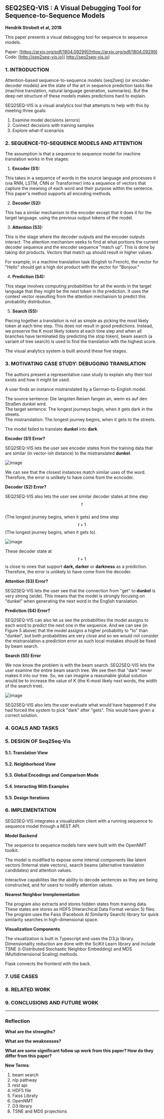 ## SEQ2SEQ-VIS : A Visual Debugging Tool for Sequence-to-Sequence Models

**Hendrik Strobelt et al, 2018**

This paper presents a visual debugging tool for sequence to sequence models.

Paper: [https://arxiv.org/pdf/1804.09299](https://arxiv.org/pdf/1804.09299)     
Code:  [http://seq2seq-vis.io]( http://seq2seq-vis.io)

### 1. INTRODUCTION

Attention-based sequence-to-sequence models (seq2seq) (or encoder-decoder models) are the state of the art in sequence prediction tasks 
like (machine translation, natural language generation, summaries). But the deep net structure of these models makes predictions 
hard to explain.

SEQ2SEQ-VIS is a visual analytics tool that attempts to help with this by meeting three goals:
1. Examine model decisions (errors)
2. Connect decisions with training samples
3. Explore what-if scenarios

### 2. SEQUENCE-TO-SEQUENCE MODELS AND ATTENTION

The assumption is that a sequence to sequence model for machine translation works in five stages:

1. **Encoder (S1):**   

This takes in a sequence of words in the source language and processes it (via RNN, LSTM, CNN or 
Transformer) into a sequence of vectors that capture the meaning 
of each word and their purpose within the sentence. 
This paper's method supports all encoding methods.

2. **Decoder (S2):**

This has a similar mechanism to the encoder except that it does it for the target language. 
using the previous output tokens of the model.

3. **Attention (S3):**

This is the stage where the decoder outputs and the encoder outputs interact. The attention mechanism seeks 
to find at what portions the current decoder sequence and the encoder sequence "match up". This is done by taking dot products.
Vectors that match up should result in higher values.

For example, in a machine translation task (English to French), the vector for "Hello" should get a high dot product with the vector for "Bonjour."

4. **Prediction (S4):**

This stage involves computing probabilities for all the words in the target language that they might be 
the next token in the prediction. It uses the context vector reseulting from the attention mechanism 
to predict this probability distribution.

5. **Search (S5):**

Piecing together a translation is not as simple as picking the most likely token at each time step. 
This does not result in good predictions. 
Instead, we preserve the K most likely tokens at each time step
and when all branches have terminated (by predicting the stop token),
beam search (a variant of tree search) is used to find the translation with the highest score.

The visual analytics system is built around these five stages.

### 3. MOTIVATING CASE STUDY: DEBUGGING TRANSLATION

The authors present a representative case study to explain why their tool exists and 
how it might be used.

A user finds an instance mistranslated by a German-to-English model.

The source sentence: Die langsten Reisen fangen an, wenn es auf den Straßen dunkel wird.   
The target sentence: The longest journeys begin, when it gets dark in the streets.       
The mistranslation:  The longest journey begins, when it gets to the streets.

The model failed to translate **dunkel** into **dark**.

**Encoder (S1) Error?**

SEQ2SEQ-VIS lets the user see encoder states from the training data
that are similar (in vector-ish distance) to 
the mistranslated **dunkel**. 

![image](https://github.com/user-attachments/assets/3ea43d42-afee-4759-ba06-21898e363c21)

We can see that the closest instances match similar uses of the word. Therefore, 
the error is unlikely to have come from the ecncoder.

**Decoder (S2) Error?**

SEQ2SEQ-VIS also lets the user see similar decoder states at time step $$t$$  
(The longest journey begins, when it gets) and time step $$t+1$$ 
(The longest journey begins, when it gets to). 

![image](https://github.com/user-attachments/assets/3720e924-e74f-439e-a25f-d7830e6fc9c8)

These decoder state at $$t+1$$ is close to ones that support **dark, darker** 
or **darkness** as a prediction. Therefore, 
the error is unlikely to have come from the decoder.

**Attention (S3) Error?**

SEQ2SEQ-VIS lets the user see that the connection from "get" to **dunkel** 
is very strong (wide). This means that the model is strongly focusing on 
"dunkel" when generating the next word in the English translation.

**Prediction (S4) Error?**

SEQ2SEQ-VIS can also let us see the probabilities the model assigns to each word
to predict the next one in the sequence. 
And we can see (in Figure 5 above) that the model assigns a higher probability to "to" than "dunkel", but 
both probabilities are very close and so we would not consider the mistranslation a prediction error
as such local mistakes should be fixed by beam search.

**Search (S5) Error**

We now know the problem is with the beam search. 
SEQ2SEQ-VIS lets the user examine the entire beam search tree. 
We see then that "dark" never makes it into our tree. 
So, we can imagine a reasonable global solution would be to
increase the value of K (the K-most likely next words, the width of the search tree).

![image](https://github.com/user-attachments/assets/2dbb4738-8089-4f8d-b52e-45a1b51eb65f)

SEQ2SEQ-VIS also lets the user evaluate what would have happened 
if she had forced the system to pick "dark" after "gets". This would have given a correct solution.

### 4. GOALS AND TASKS

### 5. DESIGN OF Seq2Seq-Vis

#### 5.1. Translation View

#### 5.2. Neighborhood View

#### 5.3. Global Encodings and Comparison Mode

#### 5.4. Interacting With Examples

#### 5.5. Design Iterations

### 6. IMPLEMENTATION

SEQ2SEQ-VIS integrates a visualization client 
with a running sequence to sequence model through a REST API.

**Model Backend**

The sequence to sequence models here were built with the OpenNMT toolkit.

The model is modified to expose some internal components 
like latent vectors (Internal state vectors), 
search beams (alternative translation candidates) and attention values.

Interactive capabilites like the ability to decode
sentences as they are being constructed, 
and for users to modify attention values.

**Nearest Neighbor Immplementation**

The program also extracts and stores
hidden states from training data. These states are stores as HDF5 
(Hierarchical Data Format version 5) files.
The program uses the Faiss (Facebook AI Similarity Search) library 
for quick similarity searches in high-dimensional space. 

**Visualization Components**

The visualization is built in Typescript and uses the D3.js library. 
Dimensionality reduction are done with the SciKit Learn 
library and include TSNE (t-Distributed Stochastic Neighbor Embedding) 
and MDS (Multidimensional Scaling) methods.

Flask connects the frontend with the back.

### 7. USE CASES

### 8. RELATED WORK

### 9. CONCLUSIONS AND FUTURE WORK


---

### Reflection      

**What are the strengths?** 


**What are the weaknesses?**      


**What are some significant follow up work from this paper? How do they differ from this paper?**   

**New Terms**:
1. beam search 
2. nlp pathway   
3. rest api
4. HDF5 file
5. Faiss Libraty
6. OpenNMT
7. D3 library
8. TSNE and MDS projections


